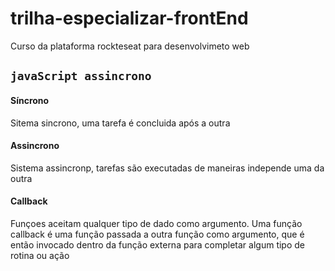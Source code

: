 # trilha-especializar-frontEnd
Curso da plataforma rockteseat para desenvolvimeto web
## `javaScript assincrono`
#### Síncrono
Sitema sincrono, uma tarefa é concluida após a outra
#### Assincrono
Sistema assincronp, tarefas são executadas de maneiras independe uma da outra
#### Callback
Funçoes aceitam qualquer tipo de dado como argumento.
Uma função callback é uma função passada a outra função como argumento, que é então invocado dentro da função externa para completar algum tipo de rotina ou ação
